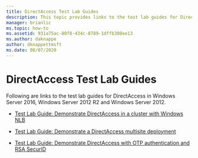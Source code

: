 ```yaml
---
title: DirectAccess Test Lab Guides
description: This topic provides links to the test lab guides for DirectAccess in Windows Server 2016.
manager: brianlic
ms.topic: how-to
ms.assetid: 931a75ac-80f8-434c-8789-1dffb308ee13
ms.author: daknappe
author: dknappettmsft
ms.date: 08/07/2020
---
```

# DirectAccess Test Lab Guides

Following are links to the test lab guides for DirectAccess in Windows Server 2016, Windows Server 2012 R2 and Windows Server 2012.

- [Test Lab Guide: Demonstrate DirectAccess in a cluster with Windows NLB](tlg-cluster-nlb/Test-Lab-Guide-Demonstrate-DirectAccess-in-a-Cluster-with-Windows-NLB.md)

- [Test Lab Guide: Demonstrate a DirectAccess multisite deployment](tlg-multisite/Test-Lab-Guide-Demonstrate-a-DirectAccess-Multisite-Deployment.md)

- [Test Lab Guide: Demonstrate DirectAccess with OTP authentication and RSA SecurID](tlg-otp-securid/Test-Lab-Guide-Demonstrate-DirectAccess-with-OTP-Authentication-and-RSA-SecurID.md)
